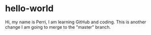 # hello-world

Hi, my name is Perri, I am learning GitHub and coding. 
This is another change I am going to merge to the "master" branch. 
